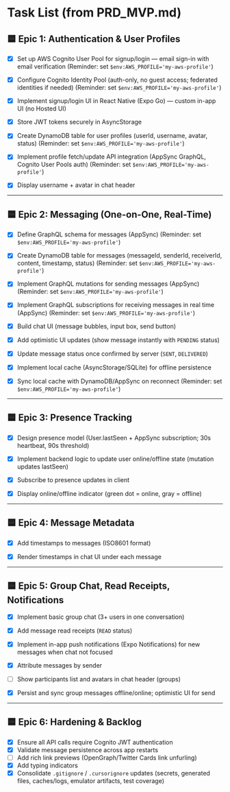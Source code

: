 # Task List (from PRD_MVP.md)

## 🟦 Epic 1: Authentication & User Profiles
- [x] Set up AWS Cognito User Pool for signup/login — email sign-in with email verification (Reminder: set `$env:AWS_PROFILE='my-aws-profile'`)  
- [x] Configure Cognito Identity Pool (auth-only, no guest access; federated identities if needed) (Reminder: set `$env:AWS_PROFILE='my-aws-profile'`)  
- [x] Implement signup/login UI in React Native (Expo Go) — custom in-app UI (no Hosted UI)  
- [x] Store JWT tokens securely in AsyncStorage  
- [x] Create DynamoDB table for user profiles (userId, username, avatar, status) (Reminder: set `$env:AWS_PROFILE='my-aws-profile'`)  
- [x] Implement profile fetch/update API integration (AppSync GraphQL, Cognito User Pools auth) (Reminder: set `$env:AWS_PROFILE='my-aws-profile'`)  
- [x] Display username + avatar in chat header  
 

---

## 🟦 Epic 2: Messaging (One-on-One, Real-Time)
- [x] Define GraphQL schema for messages (AppSync) (Reminder: set `$env:AWS_PROFILE='my-aws-profile'`)  
- [x] Create DynamoDB table for messages (messageId, senderId, receiverId, content, timestamp, status) (Reminder: set `$env:AWS_PROFILE='my-aws-profile'`)  
- [x] Implement GraphQL mutations for sending messages (AppSync) (Reminder: set `$env:AWS_PROFILE='my-aws-profile'`)  
- [x] Implement GraphQL subscriptions for receiving messages in real time (AppSync) (Reminder: set `$env:AWS_PROFILE='my-aws-profile'`)  
- [x] Build chat UI (message bubbles, input box, send button)  
- [x] Add optimistic UI updates (show message instantly with `PENDING` status)  
- [x] Update message status once confirmed by server (`SENT`, `DELIVERED`)  
- [x] Implement local cache (AsyncStorage/SQLite) for offline persistence  
- [x] Sync local cache with DynamoDB/AppSync on reconnect (Reminder: set `$env:AWS_PROFILE='my-aws-profile'`)  
 

---

## 🟦 Epic 3: Presence Tracking
- [x] Design presence model (User.lastSeen + AppSync subscription; 30s heartbeat, 90s threshold)  
- [x] Implement backend logic to update user online/offline state (mutation updates lastSeen)  
- [x] Subscribe to presence updates in client  
- [x] Display online/offline indicator (green dot = online, gray = offline)  
 

---

## 🟦 Epic 4: Message Metadata
- [x] Add timestamps to messages (ISO8601 format)  
- [x] Render timestamps in chat UI under each message  
 

---

## 🟦 Epic 5: Group Chat, Read Receipts, Notifications
- [x] Implement basic group chat (3+ users in one conversation)  
- [x] Add message read receipts (`READ` status)  
- [x] Implement in-app push notifications (Expo Notifications) for new messages when chat not focused  
- [x] Attribute messages by sender  
- [ ] Show participants list and avatars in chat header (groups)  
- [x] Persist and sync group messages offline/online; optimistic UI for send  
 

---

## 🟦 Epic 6: Hardening & Backlog
- [x] Ensure all API calls require Cognito JWT authentication  
- [x] Validate message persistence across app restarts  
- [ ] Add rich link previews (OpenGraph/Twitter Cards link unfurling)  
- [x] Add typing indicators  
- [x] Consolidate `.gitignore` / `.cursorignore` updates (secrets, generated files, caches/logs, emulator artifacts, test coverage)  
